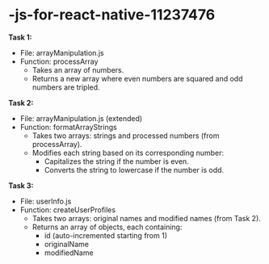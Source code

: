 # -js-for-react-native-11237476
**Task 1:**
- File: arrayManipulation.js
- Function: processArray
    - Takes an array of numbers.
    - Returns a new array where even numbers are squared and odd numbers are tripled.

**Task 2:**
- File: arrayManipulation.js (extended)
- Function: formatArrayStrings
    - Takes two arrays: strings and processed numbers (from processArray).
    - Modifies each string based on its corresponding number:
        - Capitalizes the string if the number is even.
        - Converts the string to lowercase if the number is odd.

**Task 3:**
- File: userInfo.js
- Function: createUserProfiles
    - Takes two arrays: original names and modified names (from Task 2).
    - Returns an array of objects, each containing:
        - id (auto-incremented starting from 1)
        - originalName
        - modifiedName
